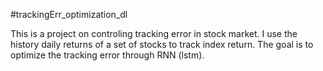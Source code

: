#trackingErr_optimization_dl

This is a project on controling tracking error in stock market. I use the history daily returns of a set of stocks to track index return. The goal is to optimize the tracking error through RNN (lstm).  